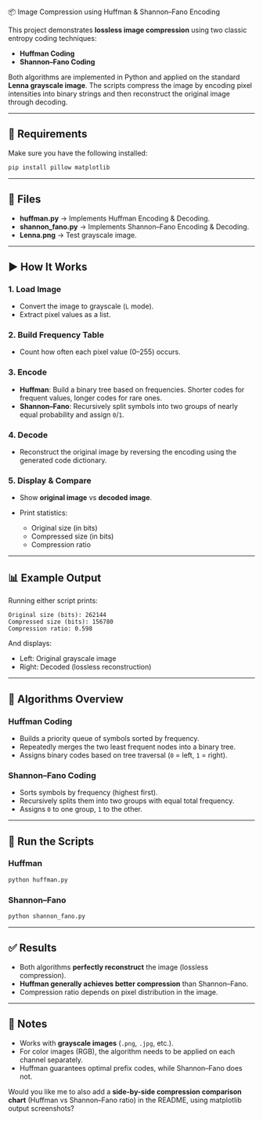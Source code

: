 📦 Image Compression using Huffman & Shannon–Fano Encoding

This project demonstrates **lossless image compression** using two classic entropy coding techniques:

* **Huffman Coding**
* **Shannon–Fano Coding**

Both algorithms are implemented in Python and applied on the standard **Lenna grayscale image**. The scripts compress the image by encoding pixel intensities into binary strings and then reconstruct the original image through decoding.

---

## 🔧 Requirements

Make sure you have the following installed:

```bash
pip install pillow matplotlib
```

---

## 📂 Files

* **huffman.py** → Implements Huffman Encoding & Decoding.
* **shannon\_fano.py** → Implements Shannon–Fano Encoding & Decoding.
* **Lenna.png** → Test grayscale image.

---

## ▶️ How It Works

### 1. Load Image

* Convert the image to grayscale (`L` mode).
* Extract pixel values as a list.

### 2. Build Frequency Table

* Count how often each pixel value (0–255) occurs.

### 3. Encode

* **Huffman**: Build a binary tree based on frequencies. Shorter codes for frequent values, longer codes for rare ones.
* **Shannon–Fano**: Recursively split symbols into two groups of nearly equal probability and assign `0`/`1`.

### 4. Decode

* Reconstruct the original image by reversing the encoding using the generated code dictionary.

### 5. Display & Compare

* Show **original image** vs **decoded image**.
* Print statistics:

  * Original size (in bits)
  * Compressed size (in bits)
  * Compression ratio

---

## 📊 Example Output

Running either script prints:

```
Original size (bits): 262144
Compressed size (bits): 156780
Compression ratio: 0.598
```

And displays:

* Left: Original grayscale image
* Right: Decoded (lossless reconstruction)

---

## 📜 Algorithms Overview

### Huffman Coding

* Builds a priority queue of symbols sorted by frequency.
* Repeatedly merges the two least frequent nodes into a binary tree.
* Assigns binary codes based on tree traversal (`0` = left, `1` = right).

### Shannon–Fano Coding

* Sorts symbols by frequency (highest first).
* Recursively splits them into two groups with equal total frequency.
* Assigns `0` to one group, `1` to the other.

---

## 🚀 Run the Scripts

### Huffman

```bash
python huffman.py
```

### Shannon–Fano

```bash
python shannon_fano.py
```

---

## ✅ Results

* Both algorithms **perfectly reconstruct** the image (lossless compression).
* **Huffman generally achieves better compression** than Shannon–Fano.
* Compression ratio depends on pixel distribution in the image.

---

## 📌 Notes

* Works with **grayscale images** (`.png`, `.jpg`, etc.).
* For color images (RGB), the algorithm needs to be applied on each channel separately.
* Huffman guarantees optimal prefix codes, while Shannon–Fano does not.



Would you like me to also add a **side-by-side compression comparison chart** (Huffman vs Shannon–Fano ratio) in the README, using matplotlib output screenshots?
